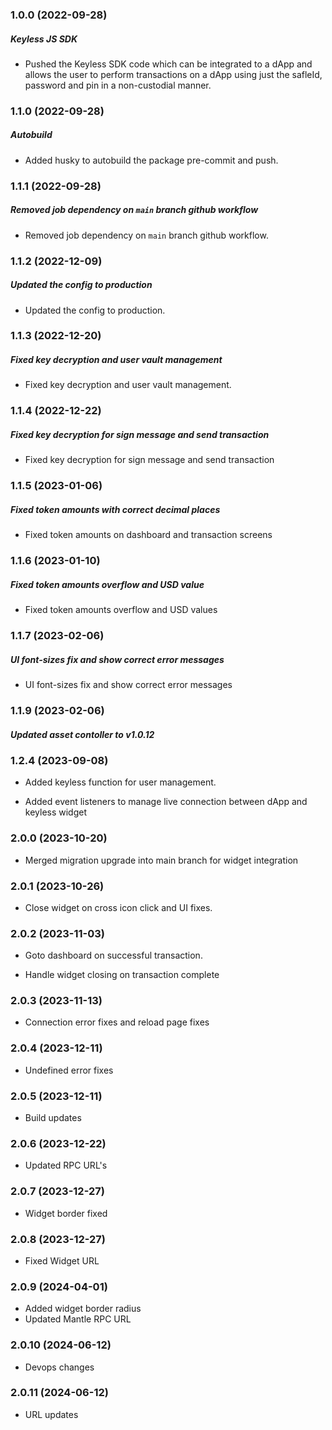 ### 1.0.0 (2022-09-28)

##### Keyless JS SDK

* Pushed the Keyless SDK code which can be integrated to a dApp and allows the user to perform transactions on a dApp using just the safleId, password and pin in a non-custodial manner.

### 1.1.0 (2022-09-28)

##### Autobuild

* Added husky to autobuild the package pre-commit and push.

### 1.1.1 (2022-09-28)

##### Removed job dependency on `main` branch github workflow

* Removed job dependency on `main` branch github workflow.

### 1.1.2 (2022-12-09)

##### Updated the config to production

* Updated the config to production.

### 1.1.3 (2022-12-20)

##### Fixed key decryption and user vault management

* Fixed key decryption and user vault management.

### 1.1.4 (2022-12-22)

##### Fixed key decryption for sign message and send transaction

* Fixed key decryption for sign message and send transaction

### 1.1.5 (2023-01-06)

##### Fixed token amounts with correct decimal places

* Fixed token amounts on dashboard and transaction screens

### 1.1.6 (2023-01-10)

##### Fixed token amounts overflow and USD value

* Fixed token amounts overflow and USD values

### 1.1.7 (2023-02-06)

##### UI font-sizes fix and show correct error messages

* UI font-sizes fix and show correct error messages

### 1.1.9 (2023-02-06)

##### Updated asset contoller to v1.0.12

### 1.2.4 (2023-09-08)

* Added keyless function for user management.

* Added event listeners to manage live connection between dApp and keyless widget

### 2.0.0 (2023-10-20)

* Merged migration upgrade into main branch for widget integration 

### 2.0.1 (2023-10-26)

* Close widget on cross icon click and UI fixes.

### 2.0.2 (2023-11-03)

* Goto dashboard on successful transaction.

* Handle widget closing on transaction complete

### 2.0.3 (2023-11-13)

* Connection error fixes and reload page fixes

### 2.0.4 (2023-12-11)

* Undefined error fixes

### 2.0.5 (2023-12-11)

* Build updates

### 2.0.6 (2023-12-22)

* Updated RPC URL's

### 2.0.7 (2023-12-27)

* Widget border fixed

### 2.0.8 (2023-12-27)

* Fixed Widget URL

### 2.0.9 (2024-04-01)

* Added widget border radius 
* Updated Mantle RPC URL

### 2.0.10 (2024-06-12)

* Devops changes

### 2.0.11 (2024-06-12)

* URL updates